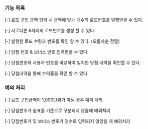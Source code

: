 ### 기능 목록 ###

[-] 로또 구입 금액 입력 시 금액에 맞는 개수의 로또번호를 발행받을 수 있다.

[-] 서로다른 6자리의 로또번호를 생성 할 수 있다.

[-] 발행한 로또 수량과 번호를 확인 할 수 있다. (오름차순 정렬)

[-] 당첨 번호 & 보너스 번호 입력받을 수 있다.

[-] 당첨번호와 사용자 번호를 비교하여 일치한 당첨 내역을 확인할 수 있다.

[-] 당첨내역을 통해 수익률을 확인 할 수 있다.

### 예외 처리 ###

[-] 로또 구입금액이 1,000단위가 아닐 경우 예외 처리

[-] 당첨번호가 쉼표를 기준으로 구분되지 않을때 예외처리

[-] 당첨번호가 및 보너스 번호가 정수로 입력되지 않았을 때 예외처리
